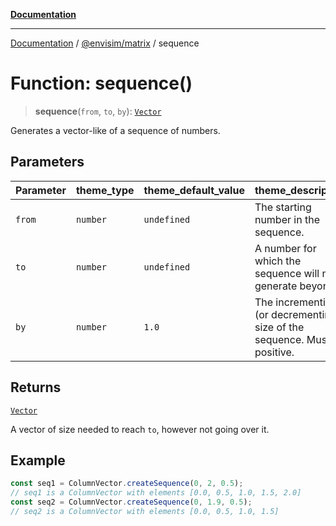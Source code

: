 [**Documentation**](../../../README.md)

---

[Documentation](../../../README.md) / [@envisim/matrix](../README.md) / sequence

# Function: sequence()

> **sequence**(`from`, `to`, `by`): [`Vector`](../classes/Vector.md)

Generates a vector-like of a sequence of numbers.

## Parameters

| Parameter | theme_type | theme_default_value | theme_description                                                          |
| --------- | ---------- | ------------------- | -------------------------------------------------------------------------- |
| `from`    | `number`   | `undefined`         | The starting number in the sequence.                                       |
| `to`      | `number`   | `undefined`         | A number for which the sequence will not generate beyond.                  |
| `by`      | `number`   | `1.0`               | The incrementing (or decrementing) size of the sequence. Must be positive. |

## Returns

[`Vector`](../classes/Vector.md)

A vector of size needed to reach `to`, however not going over it.

## Example

```ts
const seq1 = ColumnVector.createSequence(0, 2, 0.5);
// seq1 is a ColumnVector with elements [0.0, 0.5, 1.0, 1.5, 2.0]
const seq2 = ColumnVector.createSequence(0, 1.9, 0.5);
// seq2 is a ColumnVector with elements [0.0, 0.5, 1.0, 1.5]
```
